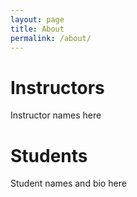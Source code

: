 ```yaml
---
layout: page
title: About
permalink: /about/
---
```


# Instructors
Instructor names here

# Students
Student names and bio here